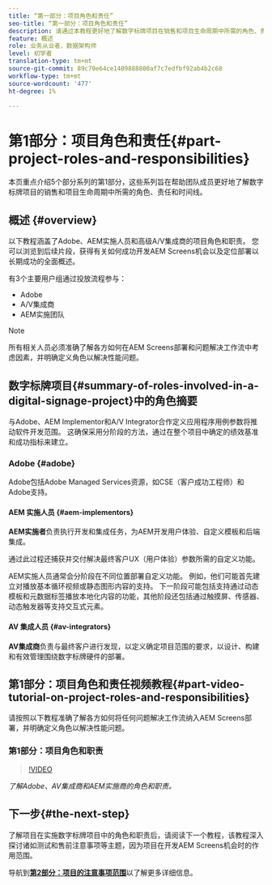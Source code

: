 ```yaml
---
title: “第一部分：项目角色和责任”
seo-title: “第一部分：项目角色和责任”
description: 请通过本教程更好地了解数字标牌项目在销售和项目生命周期中所需的角色、责任和时间线。
feature: 概述
role: 业务从业者，数据架构师
level: 初学者
translation-type: tm+mt
source-git-commit: 89c70e64ce1409888800af7c7edfbf92ab4b2c68
workflow-type: tm+mt
source-wordcount: '477'
ht-degree: 1%

---
```



# 第1部分：项目角色和责任{#part-project-roles-and-responsibilities}

本页重点介绍5个部分系列的第1部分，这些系列旨在帮助团队成员更好地了解数字标牌项目的销售和项目生命周期中所需的角色、责任和时间线。

## 概述 {#overview}

以下教程涵盖了Adobe、AEM实施人员和高级A/V集成商的项目角色和职责。 您可以浏览到后续片段，获得有关如何成功开发AEM Screens机会以及定位部署以长期成功的全面概述。

有3个主要用户组通过投放流程参与：

* Adobe
* A/V集成商
* AEM实施团队

>[!NOTE]
>
>所有相关人员必须准确了解各方如何在AEM Screens部署和问题解决工作流中考虑因素，并明确定义角色以解决性能问题。

## 数字标牌项目{#summary-of-roles-involved-in-a-digital-signage-project}中的角色摘要

与Adobe、AEM Implementor和A/V Integrator合作定义应用程序用例参数将推动软件开发范围。 这确保采用分阶段的方法，通过在整个项目中确定的绩效基准和成功指标来建立。

### Adobe {#adobe}

Adobe包括Adobe Managed Services资源，如CSE（客户成功工程师）和Adobe支持。

#### AEM 实施人员 {#aem-implementors}

**AEM实施者**&#x200B;负责执行开发和集成任务，为AEM开发用户体验、自定义模板和后端集成。

通过此过程还捕获并交付解决最终客户UX（用户体验）参数所需的自定义功能。

AEM实施人员通常会分阶段在不同位置部署自定义功能。 例如，他们可能首先建立对播放基本循环视频或静态图形内容的支持。 下一阶段可能包括支持通过动态模板和元数据标签播放本地化内容的功能，其他阶段还包括通过触摸屏、传感器、动态触发器等支持交互式元素。

#### AV 集成人员 {#av-integrators}

**AV集成商**&#x200B;负责与最终客户进行发现，以定义确定项目范围的要求，以设计、构建和有效管理围绕数字标牌硬件的部署。

## 第1部分：项目角色和责任视频教程{#part-video-tutorial-on-project-roles-and-responsibilities}

请按照以下教程准确了解各方如何将任何问题解决工作流纳入AEM Screens部署，并明确定义角色以解决性能问题。

### 第1部分：项目角色和职责

>[!VIDEO](https://video.tv.adobe.com/v/28375)

*了解Adobe、AV集成商和AEM实施商的角色和职责。*

## 下一步{#the-next-step}

了解项目在实施数字标牌项目中的角色和职责后，请阅读下一个教程，该教程深入探讨诸如测试和售前注意事项等主题，因为项目在开发AEM Screens机会时的作用范围。

导航到&#x200B;**[第2部分：项目的注意事项范围](project-considerations.md)**&#x200B;以了解更多详细信息。
